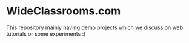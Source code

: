 # WideClassrooms.com
This repository mainly having demo projects which we discuss on web tutorials or some experiments :)
